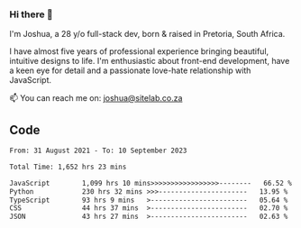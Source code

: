### Hi there 👋

I'm Joshua, a 28 y/o full-stack dev, born & raised in Pretoria, South Africa. 

I have almost five years of professional experience bringing beautiful, intuitive designs to life. I'm enthusiastic about front-end development, have a keen eye for detail and a passionate love-hate relationship with JavaScript.

📫 You can reach me on: joshua@sitelab.co.za

## **Code**

<!--START_SECTION:waka-->

```txt
From: 31 August 2021 - To: 10 September 2023

Total Time: 1,652 hrs 23 mins

JavaScript        1,099 hrs 10 mins>>>>>>>>>>>>>>>>>--------   66.52 %
Python            230 hrs 32 mins >>>----------------------   13.95 %
TypeScript        93 hrs 9 mins   >------------------------   05.64 %
CSS               44 hrs 37 mins  >------------------------   02.70 %
JSON              43 hrs 27 mins  >------------------------   02.63 %
```

<!--END_SECTION:waka-->
